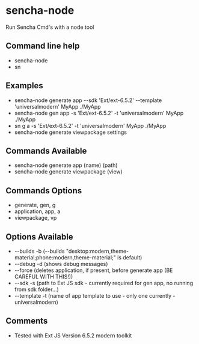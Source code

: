 # sencha-node

Run Sencha Cmd's with a node tool

## Command line help
* sencha-node
* sn

## Examples
* sencha-node generate app --sdk 'Ext/ext-6.5.2' --template 'universalmodern' MyApp ./MyApp
* sencha-node gen app -s 'Ext/ext-6.5.2' -t 'universalmodern' MyApp ./MyApp
* sn g a -s 'Ext/ext-6.5.2' -t 'universalmodern' MyApp ./MyApp
* sencha-node generate viewpackage settings

## Commands Available
* sencha-node generate app (name) (path)
* sencha-node generate viewpackage (view)

## Commands Options
* generate, gen, g
* application, app, a
* viewpackage, vp

## Options Available
* --builds -b (--builds "desktop:modern,theme-material;phone:modern,theme-material;" is default)
* --debug -d (shows debug messages)
* --force (deletes application, if present, before generate app (BE CAREFUL WITH THIS!))
* --sdk -s (path to Ext JS sdk - currently required for gen app, no running from sdk folder...)
* --template -t (name of app template to use - only one currently - universalmodern)

## Comments
* Tested with Ext JS Version 6.5.2 modern toolkit
